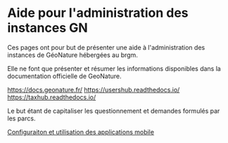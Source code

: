 # Aide pour l'administration des instances GN

Ces pages ont pour but de présenter une aide à l'administration des instances de GéoNature hébergées au brgm.

Elle ne font que présenter et résumer les informations disponibles dans la documentation officielle de GeoNature.

https://docs.geonature.fr/
https://usershub.readthedocs.io/
https://taxhub.readthedocs.io/

Le but étant de capitaliser les questionnement et demandes formulés par les parcs.

[Configuraiton et utilisation des applications mobile](./mobile.md)


